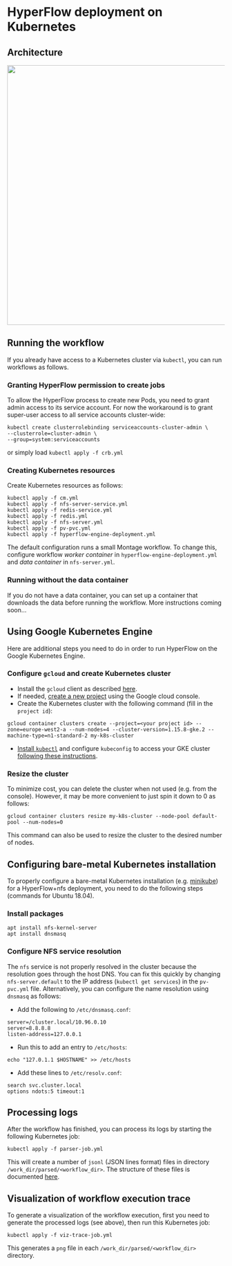 # HyperFlow deployment on Kubernetes
## Architecture

<img src="https://github.com/hyperflow-wms/hyperflow-k8s-deployment/blob/master/hyperflow-k8s-arch.png" width="600">

## Running the workflow
If you already have access to a Kubernetes cluster via `kubectl`, you can run workflows as follows. 

### Granting HyperFlow permission to create jobs
To allow the HyperFlow process to create new Pods, you need to grant admin access to its service account. For now the workaround is to grant super-user access to all service accounts cluster-wide: 
```
kubectl create clusterrolebinding serviceaccounts-cluster-admin \
--clusterrole=cluster-admin \
--group=system:serviceaccounts
```

or simply load `kubectl apply -f crb.yml`

### Creating Kubernetes resources
Create Kubernetes resources as follows:
```
kubectl apply -f cm.yml
kubectl apply -f nfs-server-service.yml
kubectl apply -f redis-service.yml
kubectl apply -f redis.yml
kubectl apply -f nfs-server.yml
kubectl apply -f pv-pvc.yml
kubectl apply -f hyperflow-engine-deployment.yml
```

The default configuration runs a small Montage workflow. To change this, configure workflow *worker container* in `hyperflow-engine-deployment.yml` and *data container* in `nfs-server.yml`.

### Running without the data container
If you do not have a data container, you can set up a container that downloads the data before running the workflow. More instructions coming soon...

## Using Google Kubernetes Engine

Here are additional steps you need to do in order to run HyperFlow on the Google Kubernetes Engine.

### Configure `gcloud` and create Kubernetes cluster

- Install the `gcloud` client as described [here](https://cloud.google.com/sdk/install).
- If needed, [create a new project](https://cloud.google.com/resource-manager/docs/creating-managing-projects) using the Google cloud console.
- Create the Kubernetes cluster with the following command (fill in the `project id`):
```
gcloud container clusters create --project=<your project id> --zone=europe-west2-a --num-nodes=4 --cluster-version=1.15.8-gke.2 --machine-type=n1-standard-2 my-k8s-cluster
```
- [Install `kubectl`](https://kubernetes.io/docs/tasks/tools/install-kubectl/) and configure `kubeconfig` to access your GKE cluster [following these instructions](https://cloud.google.com/kubernetes-engine/docs/how-to/cluster-access-for-kubectl#generate_kubeconfig_entry).

### Resize the cluster

To minimize cost, you can delete the cluster when not used (e.g. from the console). However, it may be more convenient to just spin it down to 0 as follows:

```
gcloud container clusters resize my-k8s-cluster --node-pool default-pool --num-nodes=0
```
This command can also be used to resize the cluster to the desired number of nodes.


## Configuring bare-metal Kubernetes installation
To properly configure a bare-metal Kubernetes installation (e.g. [minikube](https://kubernetes.io/docs/tasks/tools/install-minikube)) for a HyperFlow+nfs deployment, you need to do the following steps (commands for Ubuntu 18.04).

### Install packages
```
apt install nfs-kernel-server
apt install dnsmasq
```

### Configure NFS service resolution
The `nfs` service is not properly resolved in the cluster because the resolution goes through the host DNS. You can fix this quickly by changing `nfs-server.default` to the IP address (`kubectl get services`) in the `pv-pvc.yml` file. Alternatively, you can configure the name resolution using `dnsmasq` as follows: 

- Add the following to `/etc/dnsmasq.conf`: 
```
server=/cluster.local/10.96.0.10
server=8.8.8.8
listen-address=127.0.0.1
```
- Run this to add an entry to `/etc/hosts`:
```
echo "127.0.1.1 $HOSTNAME" >> /etc/hosts 
```
- Add these lines to `/etc/resolv.conf`:
```
search svc.cluster.local
options ndots:5 timeout:1
```
## Processing logs
After the workflow has finished, you can process its logs by starting the following Kubernetes job:
```
kubectl apply -f parser-job.yml
```
This will create a number of `jsonl` (JSON lines format) files in directory `/work_dir/parsed/<workflow_dir>`. The structure of these files is documented [here](https://github.com/hyperflow-wms/log-parser). 

## Visualization of workflow execution trace
To generate a visualization of the workflow execution, first you need to generate the processed logs (see above), then run this Kubernetes job:
```
kubectl apply -f viz-trace-job.yml
```
This generates a `png` file in each `/work_dir/parsed/<workflow_dir>` directory.
